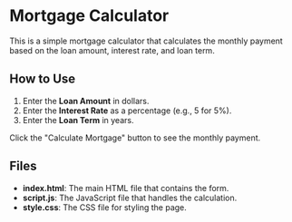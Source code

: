 # Mortgage Calculator

This is a simple mortgage calculator that calculates the monthly payment based on the loan amount, interest rate, and loan term. 

## How to Use

1. Enter the **Loan Amount** in dollars.
2. Enter the **Interest Rate** as a percentage (e.g., 5 for 5%).
3. Enter the **Loan Term** in years.

Click the "Calculate Mortgage" button to see the monthly payment.

## Files

- **index.html**: The main HTML file that contains the form.
- **script.js**: The JavaScript file that handles the calculation.
- **style.css**: The CSS file for styling the page.
